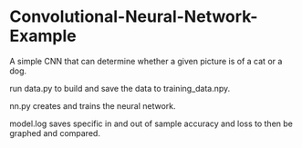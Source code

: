 # Convolutional-Neural-Network-Example
A simple CNN that can determine whether a given picture is of a cat or a dog.

run data.py to build and save the data to training_data.npy.

nn.py creates and trains the neural network. 

model.log saves specific in and out of sample accuracy and loss to then be graphed and compared. 
